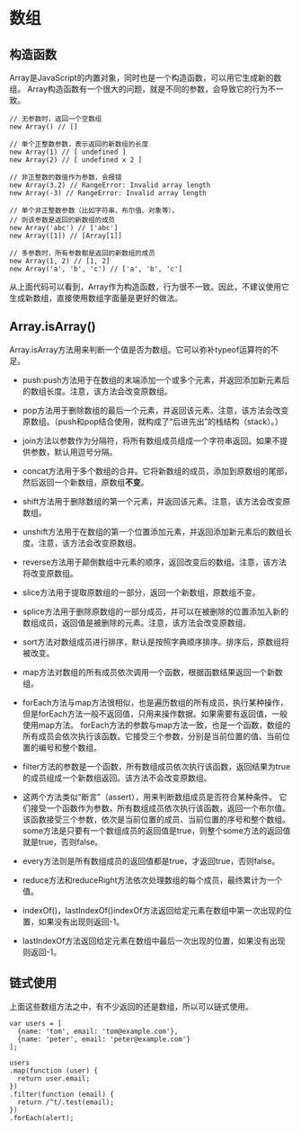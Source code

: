 # 数组
构造函数
----------
Array是JavaScript的内置对象，同时也是一个构造函数，可以用它生成新的数组。
Array构造函数有一个很大的问题，就是不同的参数，会导致它的行为不一致。

```
// 无参数时，返回一个空数组
new Array() // []

// 单个正整数参数，表示返回的新数组的长度
new Array(1) // [ undefined ]
new Array(2) // [ undefined x 2 ]

// 非正整数的数值作为参数，会报错
new Array(3.2) // RangeError: Invalid array length
new Array(-3) // RangeError: Invalid array length

// 单个非正整数参数（比如字符串、布尔值、对象等），
// 则该参数是返回的新数组的成员
new Array('abc') // ['abc']
new Array([1]) // [Array[1]]

// 多参数时，所有参数都是返回的新数组的成员
new Array(1, 2) // [1, 2]
new Array('a', 'b', 'c') // ['a', 'b', 'c']
```

从上面代码可以看到，Array作为构造函数，行为很不一致。因此，不建议使用它生成新数组，直接使用数组字面量是更好的做法。


Array.isArray()
------------
Array.isArray方法用来判断一个值是否为数组。它可以弥补typeof运算符的不足。


* push:push方法用于在数组的末端添加一个或多个元素，并返回添加新元素后的数组长度。注意，该方法会改变原数组。
* pop方法用于删除数组的最后一个元素，并返回该元素。注意，该方法会改变原数组。（push和pop结合使用，就构成了“后进先出”的栈结构（stack）。）

* join方法以参数作为分隔符，将所有数组成员组成一个字符串返回。如果不提供参数，默认用逗号分隔。
* concat方法用于多个数组的合并。它将新数组的成员，添加到原数组的尾部，然后返回一个新数组，原数组**不变**。

* shift方法用于删除数组的第一个元素，并返回该元素。注意，该方法会改变原数组。
* unshift方法用于在数组的第一个位置添加元素，并返回添加新元素后的数组长度。注意，该方法会改变原数组。
* reverse方法用于颠倒数组中元素的顺序，返回改变后的数组。注意，该方法将改变原数组。
* slice方法用于提取原数组的一部分，返回一个新数组，原数组不变。
* splice方法用于删除原数组的一部分成员，并可以在被删除的位置添加入新的数组成员，返回值是被删除的元素。注意，该方法会改变原数组。
* sort方法对数组成员进行排序，默认是按照字典顺序排序。排序后，原数组将被改变。
* map方法对数组的所有成员依次调用一个函数，根据函数结果返回一个新数组。
* forEach方法与map方法很相似，也是遍历数组的所有成员，执行某种操作，但是forEach方法一般不返回值，只用来操作数据。如果需要有返回值，一般使用map方法。
forEach方法的参数与map方法一致，也是一个函数，数组的所有成员会依次执行该函数。它接受三个参数，分别是当前位置的值、当前位置的编号和整个数组。
* filter方法的参数是一个函数，所有数组成员依次执行该函数，返回结果为true的成员组成一个新数组返回。该方法不会改变原数组。
* 这两个方法类似“断言”（assert），用来判断数组成员是否符合某种条件。
它们接受一个函数作为参数，所有数组成员依次执行该函数，返回一个布尔值。该函数接受三个参数，依次是当前位置的成员、当前位置的序号和整个数组。
some方法是只要有一个数组成员的返回值是true，则整个some方法的返回值就是true，否则false。
* every方法则是所有数组成员的返回值都是true，才返回true，否则false。
* reduce方法和reduceRight方法依次处理数组的每个成员，最终累计为一个值。
* indexOf()，lastIndexOf()indexOf方法返回给定元素在数组中第一次出现的位置，如果没有出现则返回-1。
* lastIndexOf方法返回给定元素在数组中最后一次出现的位置，如果没有出现则返回-1。

链式使用
--------
上面这些数组方法之中，有不少返回的还是数组，所以可以链式使用。
```
var users = [
  {name: 'tom', email: 'tom@example.com'},
  {name: 'peter', email: 'peter@example.com'}
];

users
.map(function (user) {
  return user.email;
})
.filter(function (email) {
  return /^t/.test(email);
})
.forEach(alert);
```

